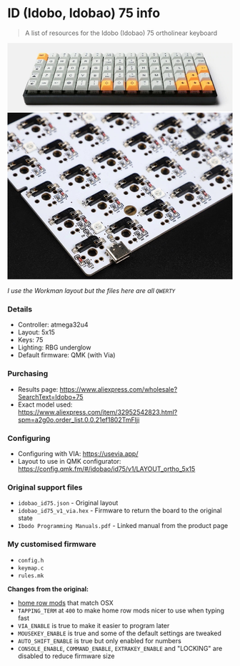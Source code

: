 # ID (Idobo, Idobao) 75 info

> A list of resources for the Idobo (Idobao) 75 ortholinear keyboard

![board](board.jpg)
![pcb](pcb.jpg)

*I use the Workman layout but the files here are all `QWERTY`*

### Details

- Controller: atmega32u4
- Layout: 5x15
- Keys: 75
- Lighting: RBG underglow
- Default firmware: QMK (with Via)

### Purchasing

- Results page: https://www.aliexpress.com/wholesale?SearchText=Idobo+75
- Exact model used: https://www.aliexpress.com/item/32952542823.html?spm=a2g0o.order_list.0.0.21ef1802TmFIji

### Configuring

- Configuring with VIA: https://usevia.app/
- Layout to use in QMK configurator: https://config.qmk.fm/#/idobao/id75/v1/LAYOUT_ortho_5x15

### Original support files

- `idobao_id75.json` - Original layout
- `idobao_id75_v1_via.hex` - Firmware to return the board to the original state
- `Ibodo Programming Manuals.pdf` - Linked manual from the product page

### My customised firmware

- `config.h`
- `keymap.c`
- `rules.mk`

**Changes from the original:**

- [home row mods](https://precondition.github.io/home-row-mods#getting-started-with-home-row-mods-on-qmk) that match OSX
- `TAPPING_TERM` at `400` to make home row mods nicer to use when typing fast
- `VIA_ENABLE` is true to make it easier to program later
- `MOUSEKEY_ENABLE` is true and some of the default settings are tweaked
- `AUTO_SHIFT_ENABLE` is true but only enabled for numbers
- `CONSOLE_ENABLE`, `COMMAND_ENABLE`, `EXTRAKEY_ENABLE` and "LOCKING" are disabled to reduce firmware size
